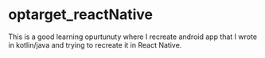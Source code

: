 # optarget_reactNative
This is a good learning opurtunuty where I recreate android app  that I wrote in kotlin/java and trying to recreate it in React Native.
